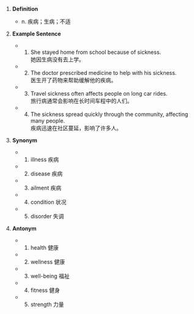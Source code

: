 1. **Definition**
    
    - n. 疾病；生病；不适
2. **Example Sentence**
    
    - 1. She stayed home from school because of sickness.  
            她因生病没有去上学。
    - 2. The doctor prescribed medicine to help with his sickness.  
            医生开了药物来帮助缓解他的疾病。
    - 3. Travel sickness often affects people on long car rides.  
            旅行病通常会影响在长时间车程中的人们。
    - 4. The sickness spread quickly through the community, affecting many people.  
            疾病迅速在社区蔓延，影响了许多人。
3. **Synonym**
    
    - 1. illness 疾病
    - 2. disease 疾病
    - 3. ailment 疾病
    - 4. condition 状况
    - 5. disorder 失调
4. **Antonym**
    
    - 1. health 健康
    - 2. wellness 健康
    - 3. well-being 福祉
    - 4. fitness 健身
    - 5. strength 力量